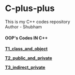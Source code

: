 # C-plus-plus
This is my C++ codes repository <br>
Author - Shubham
<h4>OOP's Codes IN C++<h4>
<p><a href="OOP's Codes IN C++/T1_class_and_object.cpp"> T1_class_and_object </a><p>
<p><a href="OOP's Codes IN C++/T2_public_and_private.cpp"> T2_public_and_private </a><p>
<p><a href="OOP's Codes IN C++/T3_indirect_private.cpp"> T3_indirect_private </a><p>


